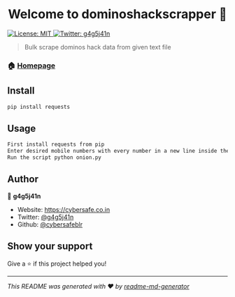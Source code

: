 <h1 align="center">Welcome to dominoshackscrapper 👋</h1>
<p>
  <a href="#" target="_blank">
    <img alt="License: MIT" src="https://img.shields.io/badge/License-MIT-yellow.svg" />
  </a>
  <a href="https://twitter.com/g4g5j41n" target="_blank">
    <img alt="Twitter: g4g5j41n" src="https://img.shields.io/twitter/follow/g4g5j41n.svg?style=social" />
  </a>
</p>

> Bulk scrape dominos hack data from given text file

### 🏠 [Homepage](@g4g5j41n)

## Install

```sh
pip install requests
```

## Usage

```sh
First install requests from pip
Enter desired mobile numbers with every number in a new line inside the numbers.txt file
Run the script python onion.py
```

## Author

👤 **g4g5j41n**

* Website: https://cybersafe.co.in
* Twitter: [@g4g5j41n](https://twitter.com/g4g5j41n)
* Github: [@cybersafeblr](https://github.com/cybersafeblr)

## Show your support

Give a ⭐️ if this project helped you!

***
_This README was generated with ❤️ by [readme-md-generator](https://github.com/kefranabg/readme-md-generator)_
